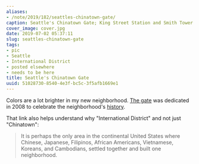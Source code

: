 ```yaml
---
aliases:
- /note/2019/182/seattles-chinatown-gate/
caption: Seattle's Chinatown Gate; King Street Station and Smith Tower behind
cover_image: cover.jpg
date: 2019-07-02 05:37:11
slug: seattles-chinatown-gate
tags:
- pic
- Seattle
- International District
- posted elsewhere
- needs to be here
title: Seattle's Chinatown Gate
uuid: 51028730-8540-4e3f-bc5c-3f5afb1669e1
---
```


Colors are a lot brighter in my new neighborhood. [The gate][] was dedicated in
2008 to celebrate the neighborhood's [history][].

That link also helps understand why "International District" and not just
"Chinatown":

> It is perhaps the only area in the continental United States where Chinese,
> Japanese, Filipinos, African Americans, Vietnamese, Koreans, and Cambodians,
> settled together and built one neighborhood.

[the gate]: https://www.historylink.org/File/8485
[history]: http://chinatownconnection.com/seattle-chinatown-history.htm